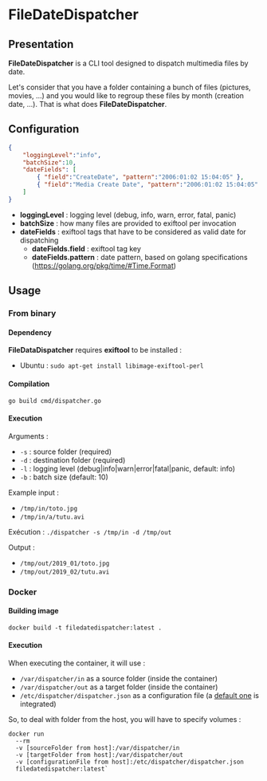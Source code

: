 # FileDateDispatcher

## Presentation

**FileDateDispatcher** is a CLI tool designed to dispatch multimedia files by date.

Let's consider that you have a folder containing a bunch of files (pictures, movies, ...) and you would like to regroup these files by month (creation date, ...). That is what does **FileDateDispatcher**.

## Configuration

```json
{
    "loggingLevel":"info",
    "batchSize":10,
    "dateFields": [
        { "field":"CreateDate", "pattern":"2006:01:02 15:04:05" },
        { "field":"Media Create Date", "pattern":"2006:01:02 15:04:05" }
    ]
}
```

- **loggingLevel** : logging level (debug, info, warn, error, fatal, panic)
- **batchSize** : how many files are provided to exiftool per invocation
- **dateFields** : exiftool tags that have to be considered as valid date for dispatching
  - **dateFields.field** : exiftool tag key
  - **dateFields.pattern** : date pattern, based on golang specifications (https://golang.org/pkg/time/#Time.Format)

## Usage

### From binary

#### Dependency

**FileDataDispatcher** requires **exiftool** to be installed :
- Ubuntu : `sudo apt-get install libimage-exiftool-perl`

#### Compilation

`go build cmd/dispatcher.go`

#### Execution

Arguments :
- `-s` : source folder (required)
- `-d` : destination folder (required)
- `-l` : logging level (debug|info|warn|error|fatal|panic, default: info)
- `-b` : batch size (default: 10)

Example input :
- `/tmp/in/toto.jpg`
- `/tmp/in/a/tutu.avi`

Exécution : `./dispatcher -s /tmp/in -d /tmp/out`

Output :
- `/tmp/out/2019_01/toto.jpg`
- `/tmp/out/2019_02/tutu.avi`

### Docker

#### Building image

`docker build -t filedatedispatcher:latest .`

#### Execution

When executing the container, it will use :
- `/var/dispatcher/in` as a source folder (inside the container)
- `/var/dispatcher/out` as a target folder (inside the container)
- `/etc/dispatcher/dispatcher.json` as a configuration file (a [default one](https://github.com/barasher/FileDateDispatcher/blob/master/docker.json) is integrated)

So, to deal with folder from the host, you will have to specify volumes :

```
docker run
  --rm
  -v [sourceFolder from host]:/var/dispatcher/in
  -v [targetFolder from host]:/var/dispatcher/out
  -v [configurationFile from host]:/etc/dispatcher/dispatcher.json
  filedatedispatcher:latest`
```